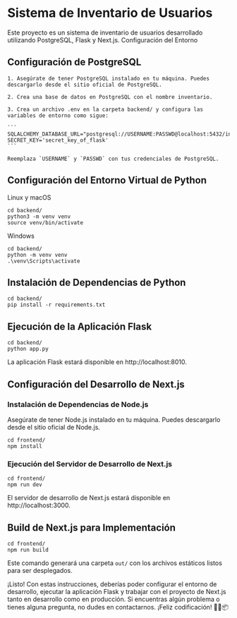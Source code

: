 <h1>Sistema de Inventario de Usuarios</h1>

Este proyecto es un sistema de inventario de usuarios desarrollado utilizando PostgreSQL, Flask y Next.js.
Configuración del Entorno

<h2>Configuración de PostgreSQL</h2>

    1. Asegúrate de tener PostgreSQL instalado en tu máquina. Puedes descargarlo desde el sitio oficial de PostgreSQL.

    2. Crea una base de datos en PostgreSQL con el nombre inventario.

    3. Crea un archivo .env en la carpeta backend/ y configura las variables de entorno como sigue:

    ```
    SQLALCHEMY_DATABASE_URL="postgresql://USERNAME:PASSWD@localhost:5432/inventario"
    SECRET_KEY='secret_key_of_flask'
    ```

    Reemplaza `USERNAME` y `PASSWD` con tus credenciales de PostgreSQL.

<h2>Configuración del Entorno Virtual de Python</h2>
Linux y macOS

```
cd backend/
python3 -m venv venv
source venv/bin/activate
```

Windows
```
cd backend/
python -m venv venv
.\venv\Scripts\activate
```

<h2>Instalación de Dependencias de Python</h2>

```
cd backend/
pip install -r requirements.txt
```

<h2>Ejecución de la Aplicación Flask</h2>

```
cd backend/
python app.py
```

La aplicación Flask estará disponible en http://localhost:8010.
<h2>Configuración del Desarrollo de Next.js</h2>
<h3>Instalación de Dependencias de Node.js</h3>

Asegúrate de tener Node.js instalado en tu máquina. Puedes descargarlo desde el sitio oficial de Node.js.

```
cd frontend/
npm install
```

<h3>Ejecución del Servidor de Desarrollo de Next.js</h3>

```
cd frontend/
npm run dev
```

El servidor de desarrollo de Next.js estará disponible en http://localhost:3000.
<h2>Build de Next.js para Implementación</h2>

```
cd frontend/
npm run build
```

Este comando generará una carpeta `out/` con los archivos estáticos listos para ser desplegados.

¡Listo! Con estas instrucciones, deberías poder configurar el entorno de desarrollo, ejecutar la aplicación Flask y trabajar con el proyecto de Next.js tanto en desarrollo como en producción. Si encuentras algún problema o tienes alguna pregunta, no dudes en contactarnos. ¡Feliz codificación! 🚀🔧📦